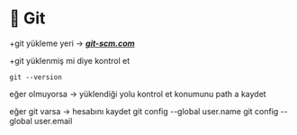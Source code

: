 # 📂 Git
 
+git yükleme yeri -> [**_git-scm.com_**](https://git-scm.com/downloads/win)

+git yüklenmiş mi diye kontrol et <pre><code>git --version </code></pre>
	

eğer olmuyorsa -> 
	yüklendiği yolu kontrol et 
	konumunu path a kaydet

eğer git varsa -> 
	hesabını kaydet 
	git config --global user.name
	git config --global user.email
